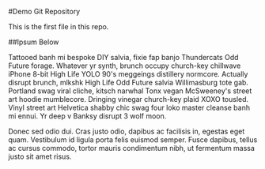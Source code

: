 #Demo Git Repository

This is the first file in this repo.

##Ipsum Below

Tattooed banh mi bespoke DIY salvia, fixie fap banjo Thundercats Odd Future forage.  Whatever yr synth, brunch occupy church-key chillwave iPhone 8-bit High Life YOLO 90's meggeings distillery normcore. Actually disrupt brunch, mlkshk High Life Odd Future salvia Willimasburg tote gab.  Portland swag viral cliche, kitsch narwhal Tonx vegan McSweeney's street art hoodie mumblecore. Dringing vinegar church-key plaid XOXO tousled.  Vinyl street art Helvetica shabby chic swag four loko master cleanse banh mi ennui.  Yr deep v Banksy disrupt 3 wolf moon.

Donec sed odio dui. Cras justo odio, dapibus ac facilisis in, egestas eget quam. Vestibulum id ligula porta felis euismod semper. Fusce dapibus, tellus ac cursus commodo, tortor mauris condimentum nibh, ut fermentum massa justo sit amet risus.
